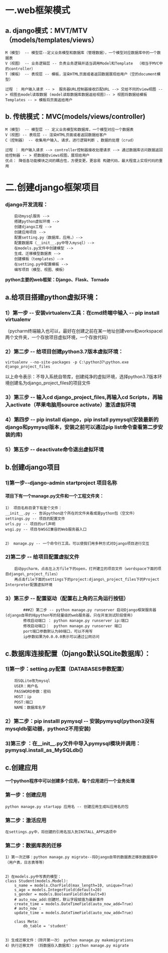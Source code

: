 # 一.web框架模式
## a. django模式：MVT/MTV（models/templates/views）
	M（模型） -- 模型层--定义业务模型和数据库（管理数据），一个模型对应数据库中的一个数据表
	V（视图） -- 业务逻辑层 -- 负责业务逻辑并适当调用Model和Template  （相当于MVC中的controller）
	T（模板） -- 表现层 -- 模板，渲染HTML页面或者返回数据展现给用户（空的document模型）

    过程 ： 用户输入请求 -- >  服务器URL控制器接收匹配URL --> 交给不同的view视图 -- > 视图去model读取数据 (model读取数据库数据返给视图)-- > 视图将数据给模板Templates -- > 模板将页面返给用户
## b. 传统模式：MVC(models/views/controller)
	M（模型） -- 模型层 -- 定义业务模型和数据库，一个模型对应一个数据表
	V（视图）-- 表现层 -- 渲染HTML页面或者返回数据给客户
	C（控制器） -- 收集用户输入、请求，进行逻辑判断 、数据的处理（crud）

    过程 ： 用户输入请求 --> controller控制器接收处理请求 --> 通过数据库访问数据返回给控制器 -- > 把数据给views视图，展现给用户
    优点： 降低各功能模块之间的耦合性，方便变更，更容易 构建代码，最大程度上实现代码的重用

# 二.创建django框架项目

### django开发流程：
		启动mysql服务 --> 
		搭建python虚拟环境 --> 
		创建django工程 --> 
		创建应用项目 -->  
		配置setting.py（数据库，应用，）--> 
		配置数据库（__init__.py中导入mysql）--> 
		在models.py文件中创建模型 --> 
		生成、迁移模型数据表 --> 
		创建模板（templates）--> 
		在setting.py中配置模板 --> 
		编写项目（模型、视图、模板）


**python主要的web框架：Django、Flask、Tornado**
## a.给项目搭建python虚拟环境：
### 1）第一步 -- 安装virtualenv工具：在cmd终端中输入 -- pip install virtualenv
（pycharm终端输入也可以，最好在创建之前在某一地址创建venv和workspacel两个文件夹，一个存放项目虚拟环境，一个存放代码）
### 2）第二步 -- 给项目创建python3.7版本虚拟环境：
    virtualenv --no-site-packages -p C:\python37\python.exe django_project_files

以上命令表示：不导入系统自带库，创建纯净的虚拟环境，选择python3.7版本环境创建名为django\_project_files的项目文件
### 3）第三步 -- 输入cd django_project_files,再输入cd Scripts，再输入activate（苹果电脑用source  activate）激活虚拟环境
### 4）第四步 -- pip install django，pip install pymysql(安装最新的django和pymysql版本，安装之前可以通过pip list命令查看第二步安装的库)
### 5）第五步 -- deactivate命令退出虚拟环境
## b.创建django项目
### 1)第一步--django-admin startproject 项目名称 
#### 项目下有一个manage.py文件和一个工程文件夹：
	1） 项目名称目录下有是个文件：
	__init__.py -- 告诉python这个所在的文件夹看成是python包（空文件）
	settings.py -- 项目的配置文件
	urls.py -- 项目的url声明
	wsgi.py -- 项目与WSGI兼容的Web服务器入口


	2） manage.py -- 一个命令行工具。可以使我们用多种方式对Django项目进行交互
### 2)第二步 -- 给项目配置虚拟文件
        启动pycharm，点击左上方file下的open，打开建立的项目文件（wordspace下面的项目django\_project_files）
        再点击file下面的settings下的project:django\_project_files下的Project Interpreter配置虚拟环境
### 3）第三步 -- 配置驱动（配置右上角的三角运行按钮）






			###2）第二步 -- python manage.py runserver 启动Django框架服务器 (django自带的纯python写的轻量级的web服务器，只在开发测试阶段使用)
			修改启动端口 ： python manage.py runserver ip:端口
			修改启动端口：  python manage.py runserver 端口
			port端口参数默认为80端口，可以不用写
			ip参数如果为0.0.0.0表示可以通过公网访问



## c.数据库连接配置（Django默认SQLite数据库）：
### 1)第一步：setting.py配置（DATABASES参数配置）
        将SQLite改为mysql
		USER：用户名
		PASSWORD参数：密码
		HOST：ip
		POST:端口 
		NAME：数据库名字
### 2）第二步：pip installl pymysql -- 安装pymysql(python3没有mysqldb驱动器，python2不用安装)
### 3)第三步 ：在__init__.py文件中导入pymysql模块并调用：pymysql.install\_as_MySQLdb()
## c.创建应用
**一个python程序中可以创建多个应用，每个应用进行一个业务处理**
### 第一步：创建应用
    python manage.py startapp 应用名 -- 创建应用生成叫应用名的包
### 第二步：激活应用
    在settings.py中，将创建的引用名加入到INSTALL_APPS选项中
### 第二步：数据库表的迁移 
	1）第一次迁移：python manage.py migrate--将Django自带的数据表迁移到数据库中（用户表，日志表等等）
    

	2）在models.py中写表的模型：
	class Student(models.Model):
	    s_name = models.CharField(max_length=10, unique=True)
	    s_age = models.IntegerField(default=20)
	    s_gender = models.BooleanField(default=0)
	    # auto_now_add:创建时，默认字段赋值为最新事件
	    create_time = models.DateTimeField(auto_now_add=True)
	    # auto_now :
	    update_time = models.DateTimeField(auto_now_add=True)
	
	    class Meta:
	        db_table = 'student'


	3）生成迁移文件：（除开第一次） python manage.py makemigrations
	4）执行迁移文件 （将数据存入数据库）：python manage.py migrate
